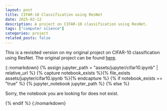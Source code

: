 ```yaml
---
layout: post
title: CIFAR-10 Classification using ResNet
date: 2025-02-12
description: A project on CIFAR-10 classification using ResNet.
tags: ["computer science"]
categories: project
related_posts: false
---
```


This is a revisited version on my original project on CIFAR-10 classification using ResNet. The original project can be found [here](https://www.kaggle.com/code/alcalemist/notebook1f02441743).

{::nomarkdown}
{% assign jupyter_path = "assets/jupyter/cifar10.ipynb" | relative_url %}
{% capture notebook_exists %}{% file_exists assets/jupyter/cifar10.ipynb %}{% endcapture %}
{% if notebook_exists == "true" %}
{% jupyter_notebook jupyter_path %}
{% else %}

<p>Sorry, the notebook you are looking for does not exist.</p>
{% endif %}
{:/nomarkdown}
